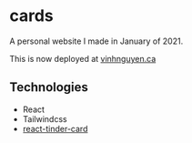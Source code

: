 # cards

A personal website I made in January of 2021.

This is now deployed at [vinhnguyen.ca](https://vinhnguyen.ca)

## Technologies

- React
- Tailwindcss
- [react-tinder-card](https://github.com/3DJakob/react-tinder-card)
